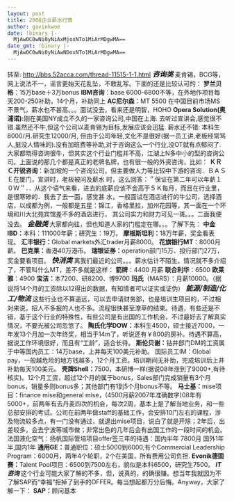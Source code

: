 ```yaml
---
layout: post
title: 2008企业薪水行情
author: gavinkwoe
date: !binary |-
  MjAwOC0wNi0yNiAxMjoxNTo1MiArMDgwMA==
date_gmt: !binary |-
  MjAwOC0wNi0yNiAwNDoxNTo1MiArMDgwMA==
---
```

转至: http://bbs.52acca.com/thread-11515-1-1.html
<em><span style="font-size: medium;"><strong><span class="t_tag" onclick="tagshow(event)">咨询</span>类 </strong></span></em>
<span class="t_tag" onclick="tagshow(event)">麦肯锡</span>，BCG等，网上说法不一，谣言更始天花乱坠，不敢乱写。下面的还是比较认可的：
<strong>罗兰贝格</strong>：15万base＋3万bonus
<strong>IBM咨询</strong>：base 6000-6800不等，在外地作项目每天200-250补助，14个月，补助同上
<strong>AC尼尔森</strong>：MT 5500
在<span class="t_tag" onclick="tagshow(event)">中国</span>目前市场MS不景气，薪水也不甚高。。。<span class="t_tag" onclick="tagshow(event)">面试</span>没去，看来还是明智，HOHO
<strong>Opera Solution(奥浦诺):</strong>刚在<span class="t_tag" onclick="tagshow(event)">美国</span>NY成立不久的一家咨询公司,中国在<span class="t_tag" onclick="tagshow(event)">上海</span>. 去听过宣讲会,感觉很不错.虽然还不牛,但这个公司以麦肯锡为目标,发展应该会迅猛. 薪水还不错: 本科生8000/月.研究生12000/月, 但由于公司年轻,文化不是很好(据一员工讲,老板经常骂人,挺没人情味的).没有加班费等补助,对于咨询这么一个行业,没OT就有点郁闷了.
大家都晓得咨询很牛，但其实这个行业门槛并不高，江湖上N多中小的型的咨询公司。上面说的那几个都是真正的老牌名牌，也有很一般的外资咨询，比如：
<strong>ＫＲＣ开锐咨询</strong>：新加坡的一个咨询公司，但主要做人力等比较中下游的咨询．ＢＡＳＥ在厦门，宣讲时，老板被问及薪水 时，这么回答：＂保证在第二年可以年薪１０Ｗ＂．．从这个语气来看，进去的底薪应该不会高于５Ｋ每月，而且在行业里，是很寒碜的．我去了去一面，感觉甚 水，一般面试在酒店进行的牛公司，选择酒店，以成都为例，一般都是五星：锦江，香格里拉，加州花园等，其一面在一个环境和川大北苑宾馆差不多的酒店进行， 其公司实力和财力可见一斑。。。二面我便没去。
<strong><em><span style="font-size: medium;"><span class="t_tag" onclick="tagshow(event)">金融</span>类</span></em>
</strong>大家都向往，但也知道人家的门槛定在哪。。。了解下先：
<strong>中金IBD：</strong>本科：111000年薪；研究生：19万。
<strong><span class="t_tag" onclick="tagshow(event)">摩根斯坦利</span>：</strong>18万年薪，奖金看表现。
<strong>汇丰银行：</strong>Global markets外汇trader月薪8000。
<strong>花旗银行MT</strong>：8000月薪。
<strong>巴克莱：</strong><span class="t_tag" onclick="tagshow(event)">香港</span>40万港币。
<strong>瑞银<span class="t_tag" onclick="tagshow(event)">证券</span>：</strong>operation部门15万、投行部门27万，奖金要看项目。
<em><span style="font-size: medium;"><strong>快消类</strong></span></em>
离我们最近的公司。。。薪水估计不陌生。情况就不多介绍了，不管叫什么MT，差不多就是这样：
<strong>箭牌</strong>：4400 月薪
<strong>联合利华</strong>：6500
<strong>欧莱雅</strong>：4900
<strong>宝洁：</strong>本7200、研8200、博9700
<strong>玛氏</strong>（MARS）：月薪10000。（据说将14个月的工资除以12得出的数据，有知情者可以证实或证伪）
<em><span style="font-size: medium;"><strong>能源/制造/化工/物流</strong></span></em>
这些行业也不算遥远，可以去<span class="t_tag" onclick="tagshow(event)">申请</span><span class="t_tag" onclick="tagshow(event)">财务</span>部，也是<span class="t_tag" onclick="tagshow(event)">培训</span>生项目的，不过相对来说，招人不多报的人也不多。<span class="t_tag" onclick="tagshow(event)">流程</span>很快甚至潦草的结束。待遇，有些还是不错，基于这个行业的特殊性，有些公司是有出国的工作机会，不过最好去了解真实情况，不要光被公司忽悠了。
<strong>陶氏化学DOW：</strong>本科生4500，硕士接近7000，一年发13个月加一次年终奖，相当于14m了，听说还有￥800的房补。待遇不算高，据说工作环境很好，而且有“工龄”，适合长待。
<strong>斯伦贝谢：</strong>钻井部门DM的工资属于中等国内员工：14万base，上井每天100美元补助。 <span class="t_tag" onclick="tagshow(event)">国际</span>员工IM：Global pay，一般越危险的地方钱越多，12个月工资。培训期间无补助，完成培训后上井补助每天100美元。
<strong>壳牌Shell：</strong>7500，本研博一样(据说08年涨到了9000+,有待核实)。12个月工资，超过12个月的属于bonus，Sales部门完成销量有3个月bonus，销量多则bonus多；其他部门有1到5个月bonus不等。
<strong>马士基：</strong>mise项目：finance mise和general mise，(4500月薪2007年准确数字)08年有5000+，前两年有去丹麦四次的机会，每次2周，基本上是了解当地业务，和一些总部安排的<span class="t_tag" onclick="tagshow(event)">考试</span>。公司在前两年做staff的基础工作，会安排10门左右的<span class="t_tag" onclick="tagshow(event)">课程</span>，涉及物流较多点，有一门没有通过，就退出mise项目，说白了就是开除；2年后，出差较多，会去宁波等城市做；非常出色的几年后会有出国工作的一段时间的机会。
法国液化空气：扬帆国际管培项目offer签三年的待遇：国内半年 7800月 国外1年半,国内1年
<strong>通用GE：</strong>普通职位：硕士5000到6000,有个Commercial Leadership Program：6000月，两年4个轮职，2个在美国，所有费用公司负担.
<strong>Evonik德固赛：</strong>Talent Pool项目：6500到7500左右，貌似是本科6500，研究生7500。
<strong><em>IT咨询</em>
</strong>这个行业可能大家了解的不多，但，说真的，的确很赚。想当年我就因为不了解SAP而“幸福”拒掉了到手的OFFER。每当想起都万分后悔。Anyway，大家了解一下：
<strong>SAP：</strong>顾问基本

